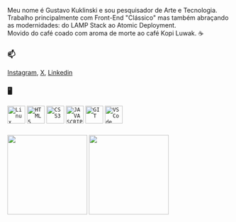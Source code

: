 Meu nome é Gustavo Kuklinski e sou pesquisador de Arte e Tecnologia.<br />
Trabalho principalmente com Front-End "Clássico" mas também abraçando as modernidades: do LAMP Stack ao Atomic Deployment. <br />
Movido do café coado com aroma de morte ao café Kopi Luwak. ☕

### 📫
[Instagram](https://www.instagram.com/gustavo.martes/), [X](https://x.com/gustavo__martes), [Linkedin](https://www.linkedin.com/in/gustavo-kuklinski/)

### 🖥️
<code><img width="40px" src="https://www.svgrepo.com/show/452054/linux.svg" title = "Linux"/></code>
<code><img width="40px" src="https://cdn.jsdelivr.net/gh/devicons/devicon/icons/html5/html5-original-wordmark.svg" title = "HTML5"/></code>
<code><img width="40px" src="https://cdn.jsdelivr.net/gh/devicons/devicon/icons/css3/css3-original-wordmark.svg" title = "CSS3"/></code>
<code><img width="40px" src="https://cdn.jsdelivr.net/gh/devicons/devicon/icons/javascript/javascript-original.svg" title = "JAVASCRIPT"/></code>
<code><img width="40px" src="https://www.svgrepo.com/show/452210/git.svg" title = "GIT"/></code>
<code><img width="40px" src="https://www.svgrepo.com/show/452129/vs-code.svg" title = "VSCode"/></code>

###
  <img height="180em" src="https://github-readme-stats-eight-theta.vercel.app/api?username=gustavokuklinski&show_icons=true&theme=algolia&include_all_commits=true&count_private=true"/>
  <img height="180em" src="https://github-readme-stats-eight-theta.vercel.app/api/top-langs/?username=gustavokuklinski&layout=compact&langs_count=8&theme=algolia"/>


